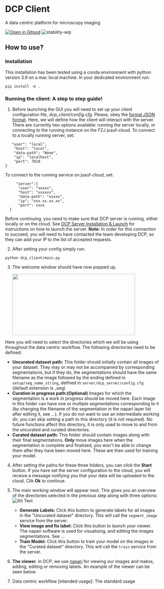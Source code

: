 # DCP Client
A data centric platform for microscopy imaging

[![Open in Gitpod](https://gitpod.io/button/open-in-gitpod.svg)](https://gitpod.io/#https://github.com/HelmholtzAI-Consultants-Munich/active-learning-platform)
![stability-wip](https://img.shields.io/badge/stability-work_in_progress-lightgrey.svg)

## How to use?
### Installation
This installation has been tested using a conda environment with python version 3.9 on a mac local machine. In your dedicated environment run:
```
pip install -e .
```

### Running the client: A step to step guide!
1. Before launching the GUI you will need to set up your client configuration file, _dcp_client/config.cfg_. Please, obey the [formal JSON format](https://www.json.org/json-en.html). Here, we will define how the client will interact with the server. There are currently two options available: running the server locally, or connecting to the running instance on the FZJ jusuf-cloud. To connect to a locally running server, set:
  ```
     "user": "local", 
      "host": "local", 
      "data-path": "None", 
      "ip": "localhost", 
      "port": 7010
  }
  ```
  To connect to the running service on jusuf-cloud, set:
  ```
       "server":{
        "user": "xxxxx",
        "host": "xxxxxx", 
        "data-path": "xxxxx",
        "ip": "xxx.xx.xx.xx", 
        "port": xxxx
    }
  ```
  Before continuing, you need to make sure that DCP server is running, either locally or on the cloud. See [DCP Server Installation & Launch](https://github.com/HelmholtzAI-Consultants-Munich/data-centric-platform/blob/main/src/server/README.md#using-pypi) for instructions on how to launch the server. **Note:** In order for this connection to succeed, you will need to have contacted the team developing DCP, so they can add your IP to the list of accepted requests.


2. After setting your config simply run:
  ```
  python dcp_client/main.py
  ```

3. The welcome window should have now popped up.
   
   <img src="https://github.com/HelmholtzAI-Consultants-Munich/data-centric-platform/blob/documentation/src/client/readme_figs/client_welcome_window.png"  width="400" height="200">
  Here you will need to select the directories which we will be using throughout the data centric workflow. The following directories need to be defined:
  * **Uncurated dataset path:** This folder should initially contain all images of your dataset. They may or may not be accompanied by corresponding segmentations, but if they do, the segmentations should have the same filename as the image followed by the ending defined in ```setup/seg_name_string```, deifned in ```server/dcp_server/config.cfg``` (default extension is _seg)
  * **Curation in progress path:(Optional)** Images for which the segmentation is a work in progress should be moved here. Each image in this folder can have one or multiple segmentations corresponding to it (by changing the filename of the segmentation in the napari layer list after editing it, see ...). If you do not want to use an intermediate working dir, you can skip setting a path to this directory (it is not required). No future functions affect this directory, it is only used to move to and from the uncurated and curated directories.
  * **Curated dataset path:** This folder should contain images along with their final segmentations. **Only** move images here when the segmentation is complete and finalised, you won't be able to change them after they have been moved here. These are then used for training your model.

4. After setting the paths for these three folders, you can click the **Start** button. If you have set the server configuration to the cloud, you will receive a message notifying you that your data will be uploaded to the cloud. Clik **Ok** to continue.

5. The main working window will appear next. This gives you an overview of the directories selected in the previous step along with three options:
   ![Alt Text](https://github.com/HelmholtzAI-Consultants-Munich/data-centric-platform/blob/documentation/src/client/readme_figs/client_data_overview_window.png)
   * **Generate Labels:** Click this button to generate labels for all images in the "Uncurated dataset" directory. This will call the ```segment_image``` service from the server.
   * **View image and fix label:** Click this button to launch your viewer. The napari software is used for visualising, and editing the images segmentations. See ...
   * **Train Model:** Click this button to train your model on the images in the "Curated dataset" directory. This will call the ```train``` service from the server.
6. **The viewer.**
   In DCP, we use [napari](https://napari.org/stable) for viewing our images and makss, adding, editing or removing labels. An example of the viewer can be seen below.    
8. Data centric workflow [intended usage]: The standard usage 
   
